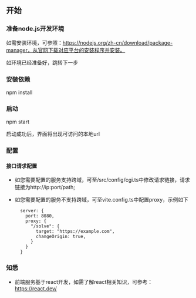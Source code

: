 ## 开始

### 准备node.js开发环境

如需安装环境，可参照：https://nodejs.org/zh-cn/download/package-manager，从官网下载对应平台的安装程序并安装。

如环境已经准备好，跳转下一步

### 安装依赖

npm install

### 启动

npm start

启动成功后，界面将出现可访问的本地url

### 配置

#### 接口请求配置

- 如您需要配置的服务支持跨域，可至/src/config/cgi.ts中修改请求链接，请求链接为http://ip:port/path;

- 如您需要配置的服务不支持跨域，可至vite.config.ts中配置proxy，示例如下

  ```
    server: {
      port: 8080,
      proxy: {
        "/solve": {
          target: "https://example.com",
          changeOrigin: true,
        }
      }
    }
  ```

### 知悉

- 前端服务基于react开发，如需了解react相关知识，可参考：https://react.dev/
